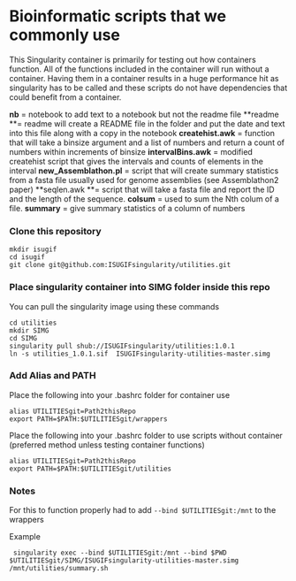# Bioinformatic scripts that we commonly use

This Singularity container is primarily for testing out how containers function.  All of the functions included in the container will run without a container.  Having them in a container results in a huge performance hit as singularity has to be called and these scripts do not have dependencies that could benefit from a container.  



**nb** = notebook to add text to a notebook but not the readme file
**readme **= readme will create a README file in the folder and put the date and text into this file along with a copy in the notebook
**createhist.awk** = function that will take a binsize argument and a list of numbers and return a count of numbers within increments of binsize
**intervalBins.awk** = modified createhist script that gives the intervals and counts of elements in the interval
**new_Assemblathon.pl** = script that will create summary statistics from a fasta file usually used for genome assemblies (see Assemblathon2 paper)
**seqlen.awk **= script that will take a fasta file and report the ID and the length of the sequence.
**colsum** = used to sum the Nth colum of a file.
**summary** = give summary statistics of a column of numbers

### Clone this repository

```
mkdir isugif
cd isugif
git clone git@github.com:ISUGIFsingularity/utilities.git
```

### Place singularity container into SIMG folder inside this repo

You can pull the singularity image using these commands

```
cd utilities
mkdir SIMG
cd SIMG
singularity pull shub://ISUGIFsingularity/utilities:1.0.1
ln -s utilities_1.0.1.sif  ISUGIFsingularity-utilities-master.simg
```

### Add Alias and PATH

Place the following into your .bashrc folder for container use

```
alias UTILITIESgit=Path2thisRepo
export PATH=$PATH:$UTILITIESgit/wrappers
```

Place the following into your .bashrc folder to use scripts without container (preferred method unless testing container functions)

```
alias UTILITIESgit=Path2thisRepo
export PATH=$PATH:$UTILITIESgit/utilities
```


### Notes

For this to function properly had to add ```--bind $UTILITIESgit:/mnt``` to the wrappers

Example

```
 singularity exec --bind $UTILITIESgit:/mnt --bind $PWD $UTILITIESgit/SIMG/ISUGIFsingularity-utilities-master.simg /mnt/utilities/summary.sh
```
